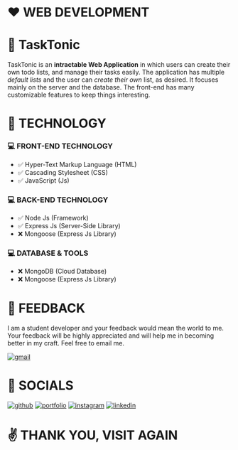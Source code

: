 <h1><strong>❤️ WEB DEVELOPMENT</strong></h1>

<h1><strong>📂 TaskTonic</strong></h1>

TaskTonic is an **intractable Web Application** in which users can create their own todo lists, and manage their tasks easily. The application has multiple _default lists_ and the user can _create their own_ list, as desired. It focuses mainly on the server and the database. The front-end has many customizable features to keep things interesting.

<h1><strong>🤖 TECHNOLOGY</strong></h1>

<h3><strong>💻 FRONT-END TECHNOLOGY</strong></h3>

- ✅ Hyper-Text Markup Language (HTML)
- ✅ Cascading Stylesheet (CSS)
- ✅ JavaScript (Js)

<h3><strong>💻 BACK-END TECHNOLOGY</strong></h3>

- ✅ Node Js (Framework)
- ✅ Express Js (Server-Side Library)
- ❌ Mongoose (Express Js Library)

<h3><strong>💻 DATABASE & TOOLS</strong></h3>

- ❌ MongoDB (Cloud Database)
- ❌ Mongoose (Express Js Library)

<h1><strong>💎 FEEDBACK</strong></h1>

I am a student developer and your feedback would mean the world to me. Your feedback will be highly appreciated and will help me in becoming better in my craft. Feel free to email me.

[![gmail](https://img.shields.io/badge/your_feedback_is_appreciated-1f0799?style=for-the-badge&logo=gmail&logoColor=f02114)](mailto:ryanndmello10@gmail.com)

<h1><strong>🔗 SOCIALS</strong></h1>

[![github](https://img.shields.io/badge/my_github-000?style=for-the-badge&logo=github&logoColor=white)](https://github.com/RyxnDmello)
[![portfolio](https://img.shields.io/badge/my_portfolio-03005C?style=for-the-badge&logo=ko-fi&logoColor=white)]()
[![instagram](https://img.shields.io/badge/my_instagram-f02114?style=for-the-badge&logo=instagram&logoColor=white)](https://www.instagram.com/ryxndmello10/)
[![linkedin](https://img.shields.io/badge/my_linkedin-0A66C2?style=for-the-badge&logo=linkedin&logoColor=white)](https://www.linkedin.com/in/ryanndmello)

<h1><strong>✌️ THANK YOU, VISIT AGAIN</strong></h1>
